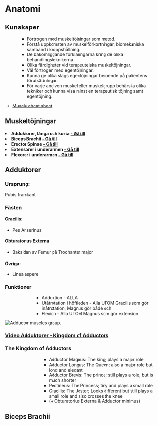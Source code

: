<h1>Anatomi</h1>
<h2>Kunskaper</h2>
<ul>
<ul>
<ul>
<li>F&ouml;rtrogen med muskelt&ouml;jningar som metod.</li>
<li>F&ouml;rst&aring; uppkomsten av muskelf&ouml;rkortningar, biomekaniska samband i kroppsh&aring;llning.</li>
<li>De bakomliggande f&ouml;rklaringarna kring de olika behandlingsteknikerna.</li>
<li>Olika f&auml;rdigheter vid terapeuteiska muskelt&ouml;jningar.</li>
<li>V&auml;l f&ouml;rtrogen med egent&ouml;jningar.</li>
<li>Kunna ge olika slags egent&ouml;jningar beroende p&aring; patientens f&ouml;ruts&auml;ttningar.</li>
<li>F&ouml;r varje angiven muskel eller muskelgrupp beh&auml;rska olika tekniker och kunna visa minst en terapeutisk t&ouml;jning samt egent&ouml;jning.</li>
</ul>
</ul>
</ul>
<ul>
<li><a href="https://parallelcoaching.co.uk/wp-content/uploads/2018/05/Muscle-Memory-Cheat-Sheet-.pdf" target="_blank" rel="noopener">Muscle cheat sheet</a></li>
</ul>
</ul>
  <h2> Muskeltöjningar</h2>
  <h4><li>Adduktorer, l&aring;nga och korta <a href="#adduktorer-funktioner"> - G&aring; till</a></li>
  <li>Biceps Brachii <a href="#bicepsbrachii-funktioner"> - G&aring; till</a></li>
    <li>Erector Spinae <a href="#erectorspinae-funktioner"> - Gå till</a></li>
    <li>Extensorer i underarmen <a href="extensorerunderarm-funktioner"> - Gå till</a></li>
    <li>Flexorer i underarmen <a href="flexorerunderarm-funktioner"> - Gå till</a></li>
    
</ul>
<h2 id="&quot;adduktorer-funktioner">Adduktorer</h2>
<h3>Ursprung:</h3>
<p>Pubis framkant</p>
<h3>F&auml;sten</h3>
<h4>Gracilis:</h4>
<ul>
<li>Pes Anserinus
</li>
</ul>
<h4>Obturatorius Externa</h4>
<ul>
<li>Baksidan av Femur p&aring; Trochanter major
</li>
</ul>
<h4>&Ouml;vriga:</h4>
<ul>
<li>Linea aspere</li>
</ul>
</ul>
<h3>Funktioner</h3>
<ul>
<ul>
<ul>
<ul>
<ul>
<li>Adduktion - ALLA</li>
<li>Ut&aring;trotation i h&ouml;ftleden - Alla UTOM Gracilis som g&ouml;r in&aring;trotation, Magnus g&ouml;r b&aring;de och</li>
<li>Flexion - Alla UTOM Magnus som g&ouml;r extension</li>
</ul>
</ul>
</ul>
</ul>
</ul>
<p><img src="https://www.videoreha.com/Images/Content/2015/08/6oF7uhdoSkeC0t8QfupG1A_400.jpg" alt="Adductor muscles group. " /></p>
<h3><a href="https://www.youtube.com/watch?v=eJabtFRcD54" target="_blank" rel="noopener">Video Adduktorer - Kingdom of Adductors</a></h3>
<h3>The Kingdom of Adductors</h3>
<ul>
<ul>
<ul>
<ul>
<ul>
<ul>
<li>Adductor Magnus: The king; plays a major role</li>
<li>Adductor Longus: The Queen; also a major role but long and elegant</li>
<li>Adductor Brevis: The prince; still plays a role, but is much shorter</li>
<li>Pectineus: The Princess; tiny and plays a small role</li>
<li>Gracilis: The Jester; Looks different but still plays a small role and also crosses the knee</li>
<li>(+ Obturatorius Externa &amp; Adductor minimus)</li>
</ul>
</ul>
</ul>
</ul>
</ul>
</ul>
<h2 id="bicepsbrachii-funktioner">Biceps Brachii</h2>
